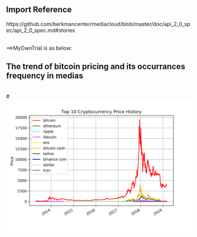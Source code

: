 <h2><b>Import Reference</b></h2>
https://github.com/berkmancenter/mediacloud/blob/master/doc/api_2_0_spec/api_2_0_spec.md#stories

<br>==>MyOwnTrial is as below:

<h2>The trend of bitcoin pricing and its occurrances frequency in medias</h2><br>
# <img src="https://github.com/edgeslab/cs418-project-slamming-squad-1/blob/master/coin360/Top10_Cryptocurrency_Price_History.png" width="600">
